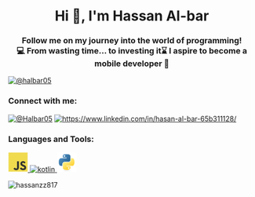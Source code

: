 <h1 align="center">Hi 👋, I'm Hassan Al-bar</h1>
<h3 align="center">Follow me on my journey into the world of programming!<br> 💻 From wasting time... to investing it⌛ I aspire to become a mobile developer 📱</h3>

<p align="left"> <a href="https://twitter.com/@halbar05" target="blank"><img src="https://img.shields.io/twitter/follow/@halbar05?logo=twitter&style=for-the-badge" alt="@halbar05" /></a> </p>

<h3 align="left">Connect with me:</h3>
<p align="left">
<a href="https://twitter.com/@halbar05" target="blank"><img align="center" src="https://raw.githubusercontent.com/rahuldkjain/github-profile-readme-generator/master/src/images/icons/Social/twitter.svg" alt="@Halbar05" height="30" width="40" /></a>
<a href="https://linkedin.com/in/https://www.linkedin.com/in/hasan-al-bar-65b311128/" target="blank"><img align="center" src="https://raw.githubusercontent.com/rahuldkjain/github-profile-readme-generator/master/src/images/icons/Social/linked-in-alt.svg" alt="https://www.linkedin.com/in/hasan-al-bar-65b311128/" height="30" width="40" /></a>
</p>

<h3 align="left">Languages and Tools:</h3>
<p align="left"> <a href="https://developer.mozilla.org/en-US/docs/Web/JavaScript" target="_blank" rel="noreferrer"> <img src="https://raw.githubusercontent.com/devicons/devicon/master/icons/javascript/javascript-original.svg" alt="javascript" width="40" height="40"/> </a> <a href="https://kotlinlang.org" target="_blank" rel="noreferrer"> <img src="https://www.vectorlogo.zone/logos/kotlinlang/kotlinlang-icon.svg" alt="kotlin" width="40" height="40"/> </a> <a href="https://www.python.org" target="_blank" rel="noreferrer"> <img src="https://raw.githubusercontent.com/devicons/devicon/master/icons/python/python-original.svg" alt="python" width="40" height="40"/> </a> </p>

<p><img align="center" src="https://github-readme-stats.vercel.app/api/top-langs?username=hassanzz817&show_icons=true&locale=en&layout=compact" alt="hassanzz817" /></p>
